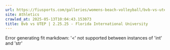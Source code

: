 ```yaml
---
url: https://fiusports.com/galleries/womens-beach-volleyball/bvb-vs-utep-2-25-25/356
site: Athletics
crawled_at: 2025-05-13T10:04:43.153073
title: Bvb vs UTEP | 2.25.25 - Florida International University
---
```


Error generating fit markdown: '<' not supported between instances of 'int' and 'str'